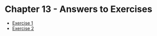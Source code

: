 # Chapter 13 - Answers to Exercises

* [Exercise 1](Ex__1_weather_sys_diagram.md)
* [Exercise 2](Ex__2_weather_sys_processor.md)
